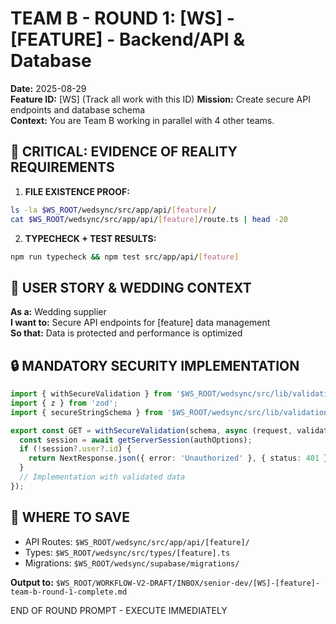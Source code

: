 # TEAM B - ROUND 1: [WS] - [FEATURE] - Backend/API & Database

**Date:** 2025-08-29  
**Feature ID:** [WS] (Track all work with this ID)
**Mission:** Create secure API endpoints and database schema  
**Context:** You are Team B working in parallel with 4 other teams.

## 🚨 CRITICAL: EVIDENCE OF REALITY REQUIREMENTS

1. **FILE EXISTENCE PROOF:**
```bash
ls -la $WS_ROOT/wedsync/src/app/api/[feature]/
cat $WS_ROOT/wedsync/src/app/api/[feature]/route.ts | head -20
```

2. **TYPECHECK + TEST RESULTS:**
```bash
npm run typecheck && npm test src/app/api/[feature]
```

## 🎯 USER STORY & WEDDING CONTEXT
**As a:** Wedding supplier  
**I want to:** Secure API endpoints for [feature] data management  
**So that:** Data is protected and performance is optimized

## 🔒 MANDATORY SECURITY IMPLEMENTATION
```typescript
import { withSecureValidation } from '$WS_ROOT/wedsync/src/lib/validation/middleware';
import { z } from 'zod';
import { secureStringSchema } from '$WS_ROOT/wedsync/src/lib/validation/schemas';

export const GET = withSecureValidation(schema, async (request, validatedData) => {
  const session = await getServerSession(authOptions);
  if (!session?.user?.id) {
    return NextResponse.json({ error: 'Unauthorized' }, { status: 401 });
  }
  // Implementation with validated data
});
```

## 💾 WHERE TO SAVE
- API Routes: `$WS_ROOT/wedsync/src/app/api/[feature]/`
- Types: `$WS_ROOT/wedsync/src/types/[feature].ts`
- Migrations: `$WS_ROOT/wedsync/supabase/migrations/`

**Output to:** `$WS_ROOT/WORKFLOW-V2-DRAFT/INBOX/senior-dev/[WS]-[feature]-team-b-round-1-complete.md`

END OF ROUND PROMPT - EXECUTE IMMEDIATELY

